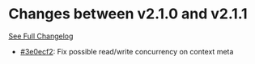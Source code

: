 # Changes between v2.1.0 and v2.1.1

[See Full Changelog](https://github.com/pydio/cells/compare/v2.1.0...v2.1.1)

- [#3e0ecf2](https://github.com/pydio/cells/commit/3e0ecf264ea0336d63834f93ecc336b1c76e83a9): Fix possible read/write concurrency on context meta
